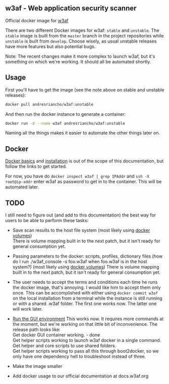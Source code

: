 ## w3af - Web application security scanner
Official docker image for [w3af](http://w3af.org/)

There are two different Docker images for w3af: `stable` and `unstable`. The `stable` image is built from the `master` branch in the project repositories while `unstable` is built from `develop`. Choose wisely, as usual unstable releases have more features but also potential bugs.

Note: The recent changes make it more complex to launch w3af, but it's something on which we're working.  It should all be automated shortly.

## Usage

First you'll have to get the image (see the note above on stable and unstable releases):

```bash
docker pull andresriancho/w3af:unstable
```

And then run the docker instance to generate a container:

```bash
docker run -d --name w3af andresriancho/w3af:unstable
```

Naming all the things makes it easier to automate the other things later on.  

## Docker
[Docker basics](https://www.docker.com/tryit/) and [installation](http://docs.docker.com/installation/) is out of the scope of this documentation, but follow the links to get started.  

For now, you have do `docker inspect w3af | grep IPAddr` and `ssh -X root@ip-addr` enter w3af as password to get in to the container.  This will be automated later.

## TODO

I still need to figure out (and add to this documentation) the best way for users to be able to perform these tasks:

 * Save scan results to the host file system (most likely using [docker volumes](https://docs.docker.com/userguide/dockervolumes/))  
 There is volume mapping built in to the next patch, but it isn't ready for general consumption yet.  
 * Passing parameters to the docker: scripts, profiles, dictionary files (how do I run ./w3af_console -s foo.w3af when foo.w3af is in the host system?) (most likely using [docker volumes](https://docs.docker.com/userguide/dockervolumes/))
There is volume mapping built in to the next patch, but it isn't ready for general consumption yet.  
  * The user needs to accept the terms and conditions each time he runs the docker image, that's annoying. I would like him to accept them only once.
This can be accomplished with either using `docker commit w3af` on the local installation from a terminal while the instance is still running or with a shared .w3af folder.  The first one works now.  The latter one will work later.  

 * [Run the GUI environment](http://stackoverflow.com/questions/16296753/can-you-run-gui-apps-in-a-docker)
 This works now.  It requires more commands at the moment, but we're working on that little bit of inconvenience.  The release path looks like:  
Get docker GUI container working. - done  
Get helper scripts working to launch w3af docker in a single command.  
Get helper and core scripts to use shared folders.  
Get helper scripts working to pass all this through boot2docker, so we only have one dependency hell to troubleshoot instead of three.  

 * Make the image smaller
 * Add docker usage to our official documentation at docs.w3af.org

